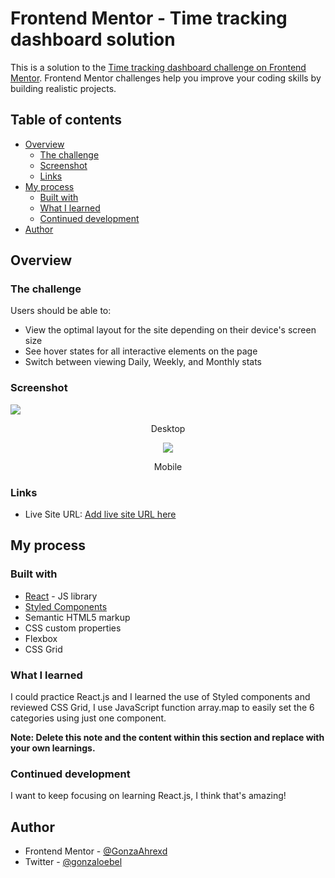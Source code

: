 # Frontend Mentor - Time tracking dashboard solution

This is a solution to the [Time tracking dashboard challenge on Frontend Mentor](https://www.frontendmentor.io/challenges/time-tracking-dashboard-UIQ7167Jw). Frontend Mentor challenges help you improve your coding skills by building realistic projects. 

## Table of contents

- [Overview](#overview)
  - [The challenge](#the-challenge)
  - [Screenshot](#screenshot)
  - [Links](#links)
- [My process](#my-process)
  - [Built with](#built-with)
  - [What I learned](#what-i-learned)
  - [Continued development](#continued-development)
- [Author](#author)


## Overview

### The challenge

Users should be able to:

- View the optimal layout for the site depending on their device's screen size
- See hover states for all interactive elements on the page
- Switch between viewing Daily, Weekly, and Monthly stats

### Screenshot

<div>
<img src="https://cdn.discordapp.com/attachments/1010370602516877386/1057069885265559592/image.png">
<p align="center"> Desktop </p>
</div>
<div align="center">
<img src="https://cdn.discordapp.com/attachments/1010370602516877386/1057070007030399117/image.png">
<p align="center"> Mobile </p>
</div>

### Links

- Live Site URL: [Add live site URL here](https://gonzaahrexd.github.io/Frontend-Mentor-Time-tracking-dashboard-REACT/)

## My process

### Built with

- [React](https://reactjs.org/) - JS library
- [Styled Components](https://styled-components.com/) 
- Semantic HTML5 markup
- CSS custom properties
- Flexbox
- CSS Grid


### What I learned

I could practice React.js and I learned the use of Styled components and reviewed CSS Grid, I use JavaScript function array.map to easily set the 6 categories using just one component.  


**Note: Delete this note and the content within this section and replace with your own learnings.**

### Continued development

I want to keep focusing on learning React.js, I  think that's amazing!


## Author

- Frontend Mentor - [@GonzaAhrexd](https://www.frontendmentor.io/profile/GonzaAhrexd)
- Twitter - [@gonzaloebel](https://twitter.com/GonzaloEbel)
